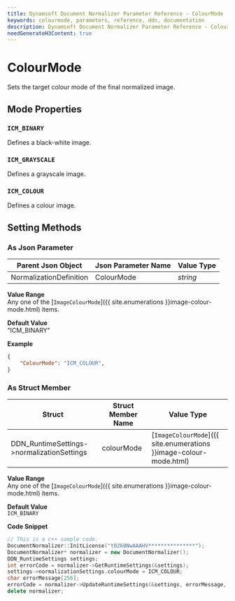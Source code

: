 ```yaml
---
title: Dynamsoft Document Normalizer Parameter Reference - ColourMode
keywords: colourmode, parameters, reference, ddn, documentation
description: Dynamsoft Document Normalizer Parameter Reference - ColourMode
needGenerateH3Content: true
---
```



# ColourMode
Sets the target colour mode of the final normalized image.

## Mode Properties

### `ICM_BINARY`
Defines a black-white image.


### `ICM_GRAYSCALE`
Defines a grayscale image.


### `ICM_COLOUR`
Defines a colour image.


## Setting Methods
### As Json Parameter

| Parent Json Object | Json Parameter Name | Value Type | 
| ------------------ | ------------------- | ---------- |
| NormalizationDefinition | ColourMode | *string* |

**Value Range**  
    Any one of the [`ImageColourMode`]({{ site.enumerations }}image-colour-mode.html) items.

**Default Value**  
    "ICM_BINARY"

**Example**  
```json
{
    "ColourMode": "ICM_COLOUR",
}
```

### As Struct Member

| Struct | Struct Member Name | Value Type | 
| ------ | ------------------ | ---------- |
| DDN_RuntimeSettings->normalizationSettings | colourMode | [`ImageColourMode`]({{ site.enumerations }}image-colour-mode.html) |

**Value Range**  
    Any one of the [`ImageColourMode`]({{ site.enumerations }}image-colour-mode.html) items.

**Default Value**  
    `ICM_BINARY`

**Code Snippet**  
```cpp
// This is a c++ sample code.
DocumentNormalizer::InitLicense("t0260NwAAAHV***************");
DocumentNormalizer* normalizer = new DocumentNormalizer();
DDN_RuntimeSettings settings;
int errorCode = normalizer->GetRuntimeSettings(&settings);
settings->normalizationSettings.colourMode = ICM_COLOUR;
char errorMessage[256];
errorCode = normalizer->UpdateRuntimeSettings(&settings, errorMessage, 256);
delete normalizer;
```
